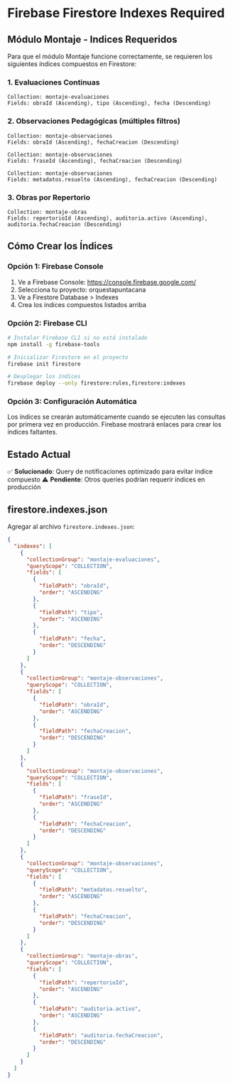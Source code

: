 # Firebase Firestore Indexes Required

## Módulo Montaje - Indices Requeridos

Para que el módulo Montaje funcione correctamente, se requieren los siguientes índices compuestos en Firestore:

### 1. Evaluaciones Continuas

```
Collection: montaje-evaluaciones
Fields: obraId (Ascending), tipo (Ascending), fecha (Descending)
```

### 2. Observaciones Pedagógicas (múltiples filtros)

```
Collection: montaje-observaciones
Fields: obraId (Ascending), fechaCreacion (Descending)
```

```
Collection: montaje-observaciones
Fields: fraseId (Ascending), fechaCreacion (Descending)
```

```
Collection: montaje-observaciones
Fields: metadatos.resuelto (Ascending), fechaCreacion (Descending)
```

### 3. Obras por Repertorio

```
Collection: montaje-obras
Fields: repertorioId (Ascending), auditoria.activo (Ascending), auditoria.fechaCreacion (Descending)
```

## Cómo Crear los Índices

### Opción 1: Firebase Console

1. Ve a Firebase Console: https://console.firebase.google.com/
2. Selecciona tu proyecto: orquestapuntacana
3. Ve a Firestore Database > Indexes
4. Crea los índices compuestos listados arriba

### Opción 2: Firebase CLI

```bash
# Instalar Firebase CLI si no está instalado
npm install -g firebase-tools

# Inicializar Firestore en el proyecto
firebase init firestore

# Desplegar los índices
firebase deploy --only firestore:rules,firestore:indexes
```

### Opción 3: Configuración Automática

Los índices se crearán automáticamente cuando se ejecuten las consultas por primera vez en producción. Firebase mostrará enlaces para crear los índices faltantes.

## Estado Actual

✅ **Solucionado**: Query de notificaciones optimizado para evitar índice compuesto
⚠️ **Pendiente**: Otros queries podrían requerir índices en producción

## firestore.indexes.json

Agregar al archivo `firestore.indexes.json`:

```json
{
  "indexes": [
    {
      "collectionGroup": "montaje-evaluaciones",
      "queryScope": "COLLECTION",
      "fields": [
        {
          "fieldPath": "obraId",
          "order": "ASCENDING"
        },
        {
          "fieldPath": "tipo",
          "order": "ASCENDING"
        },
        {
          "fieldPath": "fecha",
          "order": "DESCENDING"
        }
      ]
    },
    {
      "collectionGroup": "montaje-observaciones",
      "queryScope": "COLLECTION",
      "fields": [
        {
          "fieldPath": "obraId",
          "order": "ASCENDING"
        },
        {
          "fieldPath": "fechaCreacion",
          "order": "DESCENDING"
        }
      ]
    },
    {
      "collectionGroup": "montaje-observaciones",
      "queryScope": "COLLECTION",
      "fields": [
        {
          "fieldPath": "fraseId",
          "order": "ASCENDING"
        },
        {
          "fieldPath": "fechaCreacion",
          "order": "DESCENDING"
        }
      ]
    },
    {
      "collectionGroup": "montaje-observaciones",
      "queryScope": "COLLECTION",
      "fields": [
        {
          "fieldPath": "metadatos.resuelto",
          "order": "ASCENDING"
        },
        {
          "fieldPath": "fechaCreacion",
          "order": "DESCENDING"
        }
      ]
    },
    {
      "collectionGroup": "montaje-obras",
      "queryScope": "COLLECTION",
      "fields": [
        {
          "fieldPath": "repertorioId",
          "order": "ASCENDING"
        },
        {
          "fieldPath": "auditoria.activo",
          "order": "ASCENDING"
        },
        {
          "fieldPath": "auditoria.fechaCreacion",
          "order": "DESCENDING"
        }
      ]
    }
  ]
}
```
